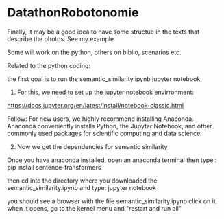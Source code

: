 # DatathonRobotonomie

Finally, it may be a good idea to have some structue in the  texts that describe the photos.  See my example

Some will work on the python, others on biblio, scenarios etc.

Related to the python coding:

the first goal is to run the semantic_similarity.ipynb jupyter notebook

1. For this, we need to set up the jupyter notebook envirronment:

https://docs.jupyter.org/en/latest/install/notebook-classic.html

Follow:  For new users, we highly recommend installing Anaconda. Anaconda conveniently installs Python, the Jupyter Notebook, and other commonly used packages for scientific computing and data science.

2. Now we get the dependencies for semantic similarity

Once you have anaconda installed, open an anaconda terminal
then type : pip install sentence-transformers

then cd into the directory where you downloaded the semantic_similarity.ipynb
and type: jupyter notebook

you should see a browser with the file semantic_similarity.ipynb
click on it.  when it opens, go to the kernel menu and "restart and run all"

